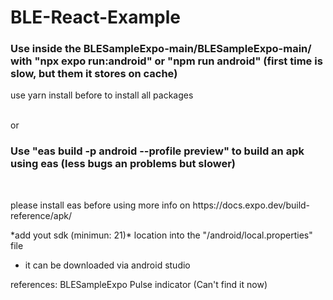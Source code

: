 # BLE-React-Example

<h3> Use inside the BLESampleExpo-main/BLESampleExpo-main/ with "npx expo run:android" or "npm run android" (first time is slow, but them it stores on cache)</h3>
<p>use yarn install before to install all packages</p>

<br/>
or
<br/>

<h3>
 Use "eas build -p android --profile preview" to build an apk using eas (less bugs an problems but slower)
  </h3>
<br/>
<p>please install eas before using more info on https://docs.expo.dev/build-reference/apk/</p>

<p>*add yout sdk (minimun: 21)* location into the "/android/local.properties" file </p>


* it can be downloaded via android studio

references: BLESampleExpo Pulse indicator (Can't find it now)
